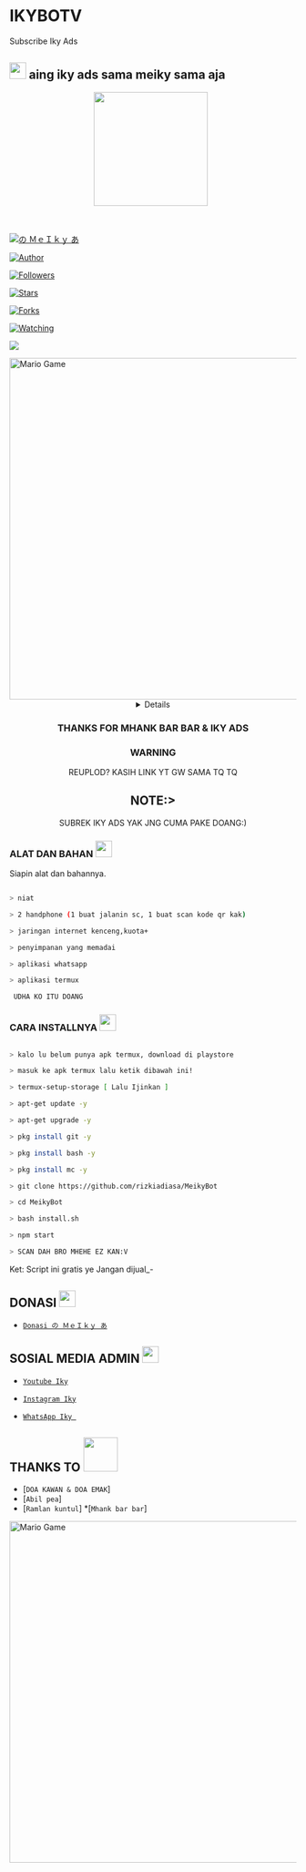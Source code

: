 # IKYBOTV
Subscribe Iky Ads

## <img src="https://github.com/TheDudeThatCode/TheDudeThatCode/blob/master/Assets/Hi.gif" width="29px"> aing iky ads sama meiky sama aja

<p align="center">

<p align='center'><a href="https://instagram.com/ikyy_ads"><img height="200" src="https://github.com/rizkiadiasa/rizkiadiasa/blob/main/profile.jpg?raw=true"></a>&nbsp;&nbsp;</p>

</p>

<br>

<p align="center">

<a href="#"><img title="の ＭｅＩｋｙ あ" src="https://img.shields.io/badge/の ＭｅＩｋｙ あ-green?colorA=%23ff0000&colorB=%23017e40&style=for-the-badge"></a>

</p>

<p align="center">

<a href="https://github.com/rizkiadiasa/MeikyBot"><img title="Author" src="https://img.shields.io/badge/AUTHOR-の ＭｅＩｋｙ あ-orange.svg?style=for-the-badge&logo=github"></a>

</p>

<p align="center">

<a href="https://github.com/rizkiadiasa/MeikyBot/followers"><img title="Followers" src="https://img.shields.io/github/followers/rizkiadiasa?color=blue&style=flat-square"></a>

<a href="https://github.com/rizkiadiasa/MeikyBot/stargazers/"><img title="Stars" src="https://img.shields.io/github/stars/rizkiadiasa/MeikyBotcolor=red&style=flat-square"></a>

<a href="https://github.com/rizkiadiasa/MeikyBot/network/members"><img title="Forks" src="https://img.shields.io/github/forks/rizkiadiasa/MeikyBot?color=red&style=flat-square"></a>

<a href="https://github.com/rizkiadiasa/MeikyBot/watchers"><img title="Watching" src="https://img.shields.io/github/watchers/rizkiadiasa/MeikyBot?label=Watchers&color=blue&style=flat-square"></a>

<a href="https://hits.seeyoufarm.com"><img src="https://hits.seeyoufarm.com/api/count/incr/badge.svg?url=https%3A%2F%2Fgithub.com%2Frizkiadiasa%2FMeikyBot&count_bg=%2379C83D&title_bg=%23555555&icon=probot.svg&icon_color=%2300FF6D&title=hits&edge_flat=false"/></a>

</p>

<img src="https://github.com/TheDudeThatCode/TheDudeThatCode/blob/master/Assets/Developer.gif" alt="Mario Game" width="600" />

<div align="center">

<details>

 

</details>

### THANKS FOR MHANK BAR BAR & IKY ADS

### WARNING

REUPLOD? KASIH LINK YT GW SAMA TQ TQ

## NOTE:> 

SUBREK IKY ADS YAK JNG CUMA PAKE DOANG:)

</div>

### ALAT DAN BAHAN <img src="https://github.com/TheDudeThatCode/TheDudeThatCode/blob/master/Assets/Mario_Hello_Big.gif" width="29px">

Siapin alat dan bahannya.

```bash

> niat

> 2 handphone (1 buat jalanin sc, 1 buat scan kode qr kak)

> jaringan internet kenceng,kuota+

> penyimpanan yang memadai

> aplikasi whatsapp

> aplikasi termux

 UDHA KO ITU DOANG

```

### CARA INSTALLNYA  <img src="https://github.com/TheDudeThatCode/TheDudeThatCode/blob/master/Assets/hmm.gif" width="29px">

```bash

> kalo lu belum punya apk termux, download di playstore

> masuk ke apk termux lalu ketik dibawah ini!

> termux-setup-storage [ Lalu Ijinkan ]

> apt-get update -y

> apt-get upgrade -y

> pkg install git -y

> pkg install bash -y

> pkg install mc -y

> git clone https://github.com/rizkiadiasa/MeikyBot

> cd MeikyBot

> bash install.sh

> npm start

> SCAN DAH BRO MHEHE EZ KAN:V

```

Ket: Script ini gratis ye Jangan dijual_-

## DONASI <img src="https://github.com/TheDudeThatCode/TheDudeThatCode/blob/master/Assets/coin.gif" width="29px">

* [`Donasi の ＭｅＩｋｙ あ`](https://saweria.co/IkyyAds)

## SOSIAL MEDIA ADMIN <img src="https://github.com/TheDudeThatCode/TheDudeThatCode/blob/master/Assets/powerup.gif" width="29px">

* [`Youtube Iky`](https://youtube.com/c/IkyyAds)

* [`Instagram Iky`](https://instagram.com/ikyy_ads)

* [`WhatsApp Iky `](https://wa.me/+6283141727903)

## THANKS TO <img src="https://github.com/TheDudeThatCode/TheDudeThatCode/blob/master/Assets/Handshake.gif" width="60px">

* [`DOA KAWAN & DOA EMAK`]
* [`Abil pea`]
* [`Ramlan kuntul`]
*[`Mhank bar bar`]
<img src="https://github.com/TheDudeThatCode/TheDudeThatCode/blob/master/Assets/Mario_Gameplay.gif" alt="Mario Game" width="600" />


